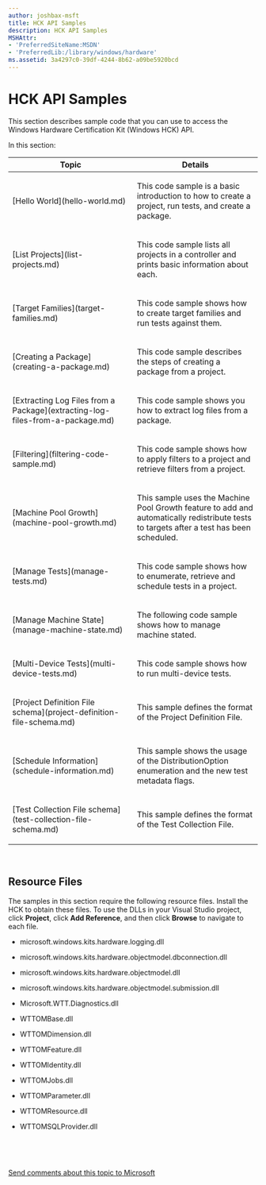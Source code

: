 ```yaml
---
author: joshbax-msft
title: HCK API Samples
description: HCK API Samples
MSHAttr:
- 'PreferredSiteName:MSDN'
- 'PreferredLib:/library/windows/hardware'
ms.assetid: 3a4297c0-39df-4244-8b62-a09be5920bcd
---
```


# HCK API Samples


This section describes sample code that you can use to access the Windows Hardware Certification Kit (Windows HCK) API.

In this section:

<table>
<colgroup>
<col width="50%" />
<col width="50%" />
</colgroup>
<thead>
<tr class="header">
<th>Topic</th>
<th>Details</th>
</tr>
</thead>
<tbody>
<tr class="odd">
<td><p>[Hello World](hello-world.md)</p></td>
<td><p>This code sample is a basic introduction to how to create a project, run tests, and create a package.</p></td>
</tr>
<tr class="even">
<td><p>[List Projects](list-projects.md)</p></td>
<td><p>This code sample lists all projects in a controller and prints basic information about each.</p></td>
</tr>
<tr class="odd">
<td><p>[Target Families](target-families.md)</p></td>
<td><p>This code sample shows how to create target families and run tests against them.</p></td>
</tr>
<tr class="even">
<td><p>[Creating a Package](creating-a-package.md)</p></td>
<td><p>This code sample describes the steps of creating a package from a project.</p></td>
</tr>
<tr class="odd">
<td><p>[Extracting Log Files from a Package](extracting-log-files-from-a-package.md)</p></td>
<td><p>This code sample shows you how to extract log files from a package.</p></td>
</tr>
<tr class="even">
<td><p>[Filtering](filtering-code-sample.md)</p></td>
<td><p>This code sample shows how to apply filters to a project and retrieve filters from a project.</p></td>
</tr>
<tr class="odd">
<td><p>[Machine Pool Growth](machine-pool-growth.md)</p></td>
<td><p>This sample uses the Machine Pool Growth feature to add and automatically redistribute tests to targets after a test has been scheduled.</p></td>
</tr>
<tr class="even">
<td><p>[Manage Tests](manage-tests.md)</p></td>
<td><p>This code sample shows how to enumerate, retrieve and schedule tests in a project.</p></td>
</tr>
<tr class="odd">
<td><p>[Manage Machine State](manage-machine-state.md)</p></td>
<td><p>The following code sample shows how to manage machine stated.</p></td>
</tr>
<tr class="even">
<td><p>[Multi-Device Tests](multi-device-tests.md)</p></td>
<td><p>This code sample shows how to run multi-device tests.</p></td>
</tr>
<tr class="odd">
<td><p>[Project Definition File schema](project-definition-file-schema.md)</p></td>
<td><p>This sample defines the format of the Project Definition File.</p></td>
</tr>
<tr class="even">
<td><p>[Schedule Information](schedule-information.md)</p></td>
<td><p>This sample shows the usage of the DistributionOption enumeration and the new test metadata flags.</p></td>
</tr>
<tr class="odd">
<td><p>[Test Collection File schema](test-collection-file-schema.md)</p></td>
<td><p>This sample defines the format of the Test Collection File.</p></td>
</tr>
</tbody>
</table>

 

## Resource Files


The samples in this section require the following resource files. Install the HCK to obtain these files. To use the DLLs in your Visual Studio project, click **Project**, click **Add Reference**, and then click **Browse** to navigate to each file.

-   microsoft.windows.kits.hardware.logging.dll

-   microsoft.windows.kits.hardware.objectmodel.dbconnection.dll

-   microsoft.windows.kits.hardware.objectmodel.dll

-   microsoft.windows.kits.hardware.objectmodel.submission.dll

-   Microsoft.WTT.Diagnostics.dll

-   WTTOMBase.dll

-   WTTOMDimension.dll

-   WTTOMFeature.dll

-   WTTOMIdentity.dll

-   WTTOMJobs.dll

-   WTTOMParameter.dll

-   WTTOMResource.dll

-   WTTOMSQLProvider.dll

 

 

[Send comments about this topic to Microsoft](mailto:wsddocfb@microsoft.com?subject=Documentation%20feedback%20%5Bp_hck\p_hck%5D:%20HCK%20API%20Samples%20%20RELEASE:%20%284/27/2016%29&body=%0A%0APRIVACY%20STATEMENT%0A%0AWe%20use%20your%20feedback%20to%20improve%20the%20documentation.%20We%20don't%20use%20your%20email%20address%20for%20any%20other%20purpose,%20and%20we'll%20remove%20your%20email%20address%20from%20our%20system%20after%20the%20issue%20that%20you're%20reporting%20is%20fixed.%20While%20we're%20working%20to%20fix%20this%20issue,%20we%20might%20send%20you%20an%20email%20message%20to%20ask%20for%20more%20info.%20Later,%20we%20might%20also%20send%20you%20an%20email%20message%20to%20let%20you%20know%20that%20we've%20addressed%20your%20feedback.%0A%0AFor%20more%20info%20about%20Microsoft's%20privacy%20policy,%20see%20http://privacy.microsoft.com/default.aspx. "Send comments about this topic to Microsoft")




